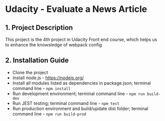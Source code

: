 # Udacity - Evaluate a News Article

## 1. Project Description

This project is the 4th project in Udacity Front end course, which helps us to enhance the knowsledge of webpack config

## 2. Installation Guide

- Clone the project
- Install node.js - https://nodejs.org/
- Install all modules listed as dependencies in package.json; terminal command line - `npm install`
- Run development environment; terminal command line - `npm run build-dev`
- Run JEST testing; terminal command line - `npm test`
- Run production environment and build/update dist folder; terminal command line - `npm run build-prod`
